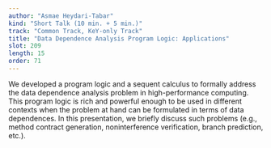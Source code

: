 ```yaml
---
author: "Asmae Heydari-Tabar"
kind: "Short Talk (10 min. + 5 min.)"
track: "Common Track, KeY-only Track"
title: "Data Dependence Analysis Program Logic: Applications"
slot: 209
length: 15
order: 71
---
```



We developed a program logic and a sequent calculus to formally address the data dependence analysis problem in high-performance computing. This program logic is rich and powerful enough to be used in different contexts when the problem at hand can be formulated in terms of data dependences. In this presentation, we briefly discuss such problems (e.g., method contract generation, noninterference verification, branch prediction, etc.).


